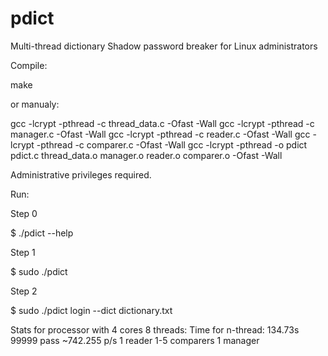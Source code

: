 pdict
=====

Multi-thread dictionary Shadow password breaker for Linux administrators

Compile:

make

or manualy:

gcc -lcrypt -pthread -c thread_data.c -Ofast -Wall
gcc -lcrypt -pthread -c manager.c -Ofast -Wall
gcc -lcrypt -pthread -c reader.c -Ofast -Wall
gcc -lcrypt -pthread -c comparer.c -Ofast -Wall
gcc -lcrypt -pthread -o pdict pdict.c thread_data.o manager.o reader.o comparer.o -Ofast -Wall

Administrative privileges required.

Run:

Step 0

$ ./pdict --help

Step 1

$ sudo ./pdict

Step 2

$ sudo ./pdict login --dict dictionary.txt

Stats for processor with 4 cores 8 threads:
Time for n-thread:	134.73s	99999 pass	~742.255 p/s	1 reader	1-5 comparers	1 manager
